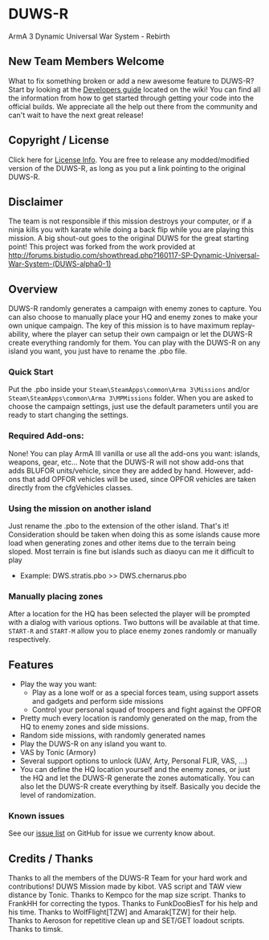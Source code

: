 # DUWS-R
ArmA 3 Dynamic Universal War System - Rebirth

## New Team Members Welcome
What to fix something broken or add a new awesome feature to DUWS-R? Start by looking at the <a href="https://github.com/DUWS-R-Team/DUWS-R/wiki/Developer_Guide">Developers guide</a>
located on the wiki! You can find all the information from how to get started through getting your code into the official
builds. We appreciate all the help out there from the community and can't wait to have the next great release!

## Copyright / License
Click here for <a href="https://github.com/DUWS-R-Team/DUWS-R/wiki/License">License Info</a>. You are free to release any
modded/modified version of the DUWS-R, as long as you put a link pointing to the original DUWS-R.

## Disclaimer
The team is not responsible if this mission destroys your computer, or if a ninja kills you with karate while doing a back flip
while you are playing this mission. A big shout-out goes to the original DUWS for the great starting point! This project was
forked from the work provided at http://forums.bistudio.com/showthread.php?160117-SP-Dynamic-Universal-War-System-(DUWS-alpha0-1)

## Overview
DUWS-R randomly generates a campaign with enemy zones to capture. You can also choose to manually place your HQ and enemy
zones to make your own unique campaign. The key of this mission is to have maximum replay-ability, where the player can
setup their own campaign or let the DUWS-R create everything randomly for them. You can play with the DUWS-R on any
island you want, you just have to rename the .pbo file.

### Quick Start
Put the .pbo inside your `Steam\SteamApps\common\Arma 3\Missions` and/or `Steam\SteamApps\common\Arma 3\MPMissions` folder.
When you are asked to choose the campaign settings, just use the default parameters until you are ready to start changing the settings.

### Required Add-ons:
None! You can play ArmA III vanilla or use all the add-ons you want: islands, weapons, gear, etc... Note that the DUWS-R
will not show add-ons that adds BLUFOR units/vehicle, since they are added by hand. However, add-ons that add OPFOR vehicles
will be used, since OPFOR vehicles are taken directly from the cfgVehicles classes.

### Using the mission on another island
Just rename the .pbo to the extension of the other island. That's it! Consideration should be taken when doing this as some
islands cause more load when generating zones and other items due to the terrain being sloped. Most terrain is fine but islands
such as diaoyu can me it difficult to play
 * Example: DWS.stratis.pbo >> DWS.chernarus.pbo

### Manually placing zones
After a location for the HQ has been selected the player will be prompted with a dialog with various options. Two buttons
will be available at that time. `START-R` and `START-M` allow you to place enemy zones randomly or manually respectively.

## Features
 * Play the way you want:
   * Play as a lone wolf or as a special forces team, using support assets and gadgets and perform side missions
   * Control your personal squad of troopers and fight against the OPFOR
 * Pretty much every location is randomly generated on the map, from the HQ to enemy zones and side missions.
 * Random side missions, with randomly generated names
 * Play the DUWS-R on any island you want to.
 * VAS by Tonic (Armory)
 * Several support options to unlock (UAV, Arty, Personal FLIR, VAS, ...)
 * You can define the HQ location yourself and the enemy zones, or just the HQ and let the DUWS-R generate the zones automatically. You can also let the DUWS-R create everything by itself. Basically you decide the level of randomization.

### Known issues
See our <a href="https://github.com/DUWS-R-Team/DUWS-R/issues">issue list</a> on GitHub for issue we currenty know about.

## Credits / Thanks
Thanks to all the members of the DUWS-R Team for your hard work and contributions!
DUWS Mission made by kibot.
VAS script and TAW view distance by Tonic.
Thanks to Kempco for the map size script.
Thanks to FrankHH for correcting the typos.
Thanks to FunkDooBiesT for his help and his time.
Thanks to WolfFlight[TZW] and Amarak[TZW] for their help.
Thanks to Aeroson for repetitive clean up and SET/GET loadout scripts.
Thanks to timsk.